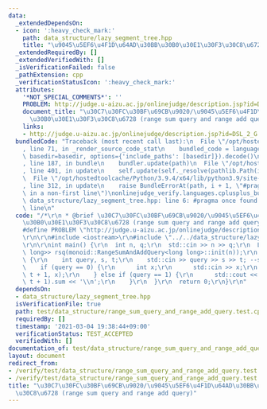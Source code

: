 ```yaml
---
data:
  _extendedDependsOn:
  - icon: ':heavy_check_mark:'
    path: data_structure/lazy_segment_tree.hpp
    title: "\u9045\u5EF6\u4F1D\u64AD\u30BB\u30B0\u30E1\u30F3\u30C8\u6728"
  _extendedRequiredBy: []
  _extendedVerifiedWith: []
  _isVerificationFailed: false
  _pathExtension: cpp
  _verificationStatusIcon: ':heavy_check_mark:'
  attributes:
    '*NOT_SPECIAL_COMMENTS*': ''
    PROBLEM: http://judge.u-aizu.ac.jp/onlinejudge/description.jsp?id=DSL_2_G
    document_title: "\u30C7\u30FC\u30BF\u69CB\u9020/\u9045\u5EF6\u4F1D\u64AD\u30BB\
      \u30B0\u30E1\u30F3\u30C8\u6728 (range sum query and range add query)"
    links:
    - http://judge.u-aizu.ac.jp/onlinejudge/description.jsp?id=DSL_2_G
  bundledCode: "Traceback (most recent call last):\n  File \"/opt/hostedtoolcache/Python/3.9.4/x64/lib/python3.9/site-packages/onlinejudge_verify/documentation/build.py\"\
    , line 71, in _render_source_code_stat\n    bundled_code = language.bundle(stat.path,\
    \ basedir=basedir, options={'include_paths': [basedir]}).decode()\n  File \"/opt/hostedtoolcache/Python/3.9.4/x64/lib/python3.9/site-packages/onlinejudge_verify/languages/cplusplus.py\"\
    , line 187, in bundle\n    bundler.update(path)\n  File \"/opt/hostedtoolcache/Python/3.9.4/x64/lib/python3.9/site-packages/onlinejudge_verify/languages/cplusplus_bundle.py\"\
    , line 401, in update\n    self.update(self._resolve(pathlib.Path(included), included_from=path))\n\
    \  File \"/opt/hostedtoolcache/Python/3.9.4/x64/lib/python3.9/site-packages/onlinejudge_verify/languages/cplusplus_bundle.py\"\
    , line 312, in update\n    raise BundleErrorAt(path, i + 1, \"#pragma once found\
    \ in a non-first line\")\nonlinejudge_verify.languages.cplusplus_bundle.BundleErrorAt:\
    \ data_structure/lazy_segment_tree.hpp: line 6: #pragma once found in a non-first\
    \ line\n"
  code: "/*\r\n * @brief \u30C7\u30FC\u30BF\u69CB\u9020/\u9045\u5EF6\u4F1D\u64AD\u30BB\
    \u30B0\u30E1\u30F3\u30C8\u6728 (range sum query and range add query)\r\n */\r\n\
    #define PROBLEM \"http://judge.u-aizu.ac.jp/onlinejudge/description.jsp?id=DSL_2_G\"\
    \r\n\r\n#include <iostream>\r\n#include \"../../data_structure/lazy_segment_tree.hpp\"\
    \r\n\r\nint main() {\r\n  int n, q;\r\n  std::cin >> n >> q;\r\n  LazySegmentTree<monoid::RangeSumAndAddQuery<long\
    \ long>> rsq(monoid::RangeSumAndAddQuery<long long>::init(n));\r\n  while (q--)\
    \ {\r\n    int query, s, t;\r\n    std::cin >> query >> s >> t; --s; --t;\r\n\
    \    if (query == 0) {\r\n      int x;\r\n      std::cin >> x;\r\n      rsq.apply(s,\
    \ t + 1, x);\r\n    } else if (query == 1) {\r\n      std::cout << rsq.get(s,\
    \ t + 1).sum << '\\n';\r\n    }\r\n  }\r\n  return 0;\r\n}\r\n"
  dependsOn:
  - data_structure/lazy_segment_tree.hpp
  isVerificationFile: true
  path: test/data_structure/range_sum_query_and_range_add_query.test.cpp
  requiredBy: []
  timestamp: '2021-03-04 19:38:44+09:00'
  verificationStatus: TEST_ACCEPTED
  verifiedWith: []
documentation_of: test/data_structure/range_sum_query_and_range_add_query.test.cpp
layout: document
redirect_from:
- /verify/test/data_structure/range_sum_query_and_range_add_query.test.cpp
- /verify/test/data_structure/range_sum_query_and_range_add_query.test.cpp.html
title: "\u30C7\u30FC\u30BF\u69CB\u9020/\u9045\u5EF6\u4F1D\u64AD\u30BB\u30B0\u30E1\u30F3\
  \u30C8\u6728 (range sum query and range add query)"
---
```

